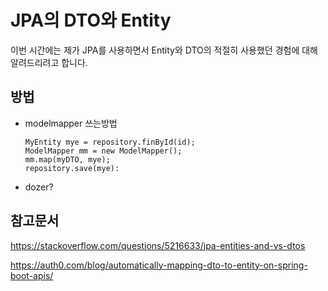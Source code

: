 # JPA의 DTO와 Entity

이번 시간에는 제가 JPA를 사용하면서 Entity와 DTO의 적절히 사용했던 경험에 대해 알려드리려고 합니다.





## 방법

- modelmapper 쓰는방법

  ```
  MyEntity mye = repository.finById(id);
  ModelMapper mm = new ModelMapper();    
  mm.map(myDTO, mye);
  repository.save(mye):
  ```

- dozer? 

## 참고문서

https://stackoverflow.com/questions/5216633/jpa-entities-and-vs-dtos

https://auth0.com/blog/automatically-mapping-dto-to-entity-on-spring-boot-apis/

